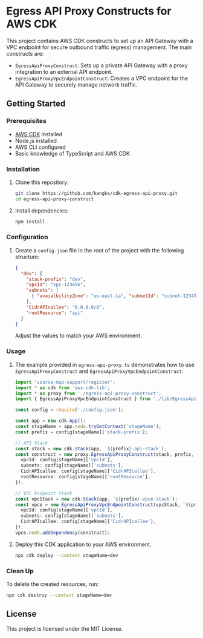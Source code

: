 
# Egress API Proxy Constructs for AWS CDK

This project contains AWS CDK constructs to set up an API Gateway with a VPC endpoint for secure outbound traffic (egress) management. The main constructs are:

- `EgressApiProxyConstruct`: Sets up a private API Gateway with a proxy integration to an external API endpoint.
- `EgressApiProxyVpcEndpointConstruct`: Creates a VPC endpoint for the API Gateway to securely manage network traffic.

## Getting Started

### Prerequisites

- [AWS CDK](https://aws.amazon.com/cdk/) installed
- Node.js installed
- AWS CLI configured
- Basic knowledge of TypeScript and AWS CDK

### Installation

1. Clone this repository:

    ```bash
    git clone https://github.com/kangks/cdk-egress-api-proxy.git
    cd egress-api-proxy-construct
    ```

2. Install dependencies:

    ```bash
    npm install
    ```

### Configuration

1. Create a `config.json` file in the root of the project with the following structure:

    ```json
    {
      "dev": {
        "stack-prefix": "dev",
        "vpcId": "vpc-123456",
        "subnets": [
          { "avaialbilityZone": "us-east-1a", "subnetId": "subnet-123456" }
        ],
        "CidrAPIcallee": "0.0.0.0/0",
        "rootResource": "api"
      }
    }
    ```

    Adjust the values to match your AWS environment.

### Usage

1. The example provided in `egress-api-proxy.ts` demonstrates how to use `EgressApiProxyConstruct` and `EgressApiProxyVpcEndpointConstruct`:

    ```typescript
    import 'source-map-support/register';
    import * as cdk from 'aws-cdk-lib';
    import * as proxy from './egress-api-proxy-construct';
    import { EgressApiProxyVpcEndpointConstruct } from './lib/EgressApiProxyVpcEndpointConstruct';

    const config = require('./config.json');

    const app = new cdk.App();
    const stageName = app.node.tryGetContext('stageName');
    const prefix = config[stageName]['stack-prefix'];

    // API Stack
    const stack = new cdk.Stack(app, `${prefix}-api-stack`);
    const construct = new proxy.EgressApiProxyConstruct(stack, prefix, {
      vpcId: config[stageName]['vpcId'],
      subnets: config[stageName]['subnets'],
      CidrAPIcallee: config[stageName]['CidrAPIcallee'],
      rootResource: config[stageName]['rootResource'],
    });

    // VPC Endpoint Stack
    const vpcStack = new cdk.Stack(app, `${prefix}-vpce-stack`);
    const vpce = new EgressApiProxyVpcEndpointConstruct(vpcStack, `${prefix}-vpce`, {
      vpcId: config[stageName]['vpcId'],
      subnets: config[stageName]['subnets'],
      CidrAPIcallee: config[stageName]['CidrAPIcallee'],
    });
    vpce.node.addDependency(construct);
    ```

3. Deploy this CDK application to your AWS environment.
    ```bash
    npx cdk deploy --context stageName=dev
    ```


### Clean Up

To delete the created resources, run:

```bash
npx cdk destroy --context stageName=dev
```

## License

This project is licensed under the MIT License.
